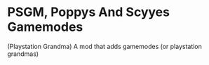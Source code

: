 # PSGM, Poppys And Scyyes Gamemodes
(Playstation Grandma) A mod that adds gamemodes (or playstation grandmas)
 
